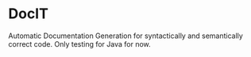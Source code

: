 # DocIT
Automatic Documentation Generation for syntactically and semantically correct code. Only testing for Java for now. 
